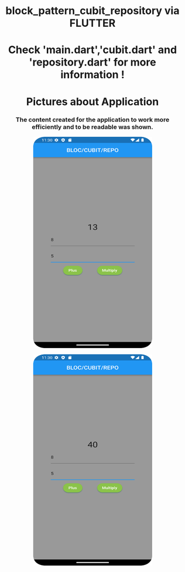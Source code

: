 <h1 align="center">block_pattern_cubit_repository via FLUTTER</h1> 
<h1 align="center">Check 'main.dart','cubit.dart' and 'repository.dart' for more information ! </h1> 
<h1 align="center">Pictures about Application</h1> 
<h3 align="center">The content created for the application to work more efficiently and to be readable was shown.
</h3> 

<p align="center">
  <img src="https://github.com/sametTonbul/block_pattern_cubit_repository/blob/master/Screenshot_20220928_233044.png" width="325" height="578" />

<p align="center">
  <img src="https://github.com/sametTonbul/block_pattern_cubit_repository/blob/master/Screenshot_20220928_233053.png" width="325" height="578" />

